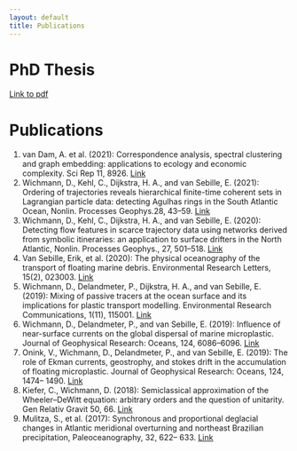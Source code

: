 ```yaml
---
layout: default
title: Publications
---
```


# PhD Thesis

[Link to pdf](https://davidwichmann.github.io/PhDThesis_DWichmann_compressed.pdf)


# Publications

1. van Dam, A. et al. (2021): Correspondence analysis, spectral clustering and graph embedding: applications to ecology and economic complexity. Sci Rep 11, 8926. [Link](https://doi.org/10.1038/s41598-021-87971-9)
2. Wichmann, D., Kehl, C., Dijkstra, H. A., and van Sebille, E. (2021): Ordering of trajectories reveals hierarchical finite-time coherent sets in Lagrangian particle data: detecting Agulhas rings in the South Atlantic Ocean, Nonlin. Processes Geophys.28, 43–59. [Link](https://doi.org/10.5194/npg-28-43-2021)
3. Wichmann, D., Kehl, C., Dijkstra, H. A., and van Sebille, E. (2020): Detecting flow features in scarce trajectory data using networks derived from symbolic itineraries: an application to surface drifters in the North Atlantic, Nonlin. Processes Geophys., 27, 501–518. [Link](https://doi.org/10.5194/npg-27-501-2020)
4. Van Sebille, Erik, et al. (2020): The physical oceanography of the transport of floating marine debris. Environmental Research Letters, 15(2), 023003. [Link](https://doi.org/10.1088/1748-9326/ab6d7d)
5. Wichmann, D., Delandmeter, P., Dijkstra, H. A., and van Sebille, E. (2019): Mixing of passive tracers at the ocean surface and its implications for plastic transport modelling. Environmental Research Communications, 1(11), 115001. [Link](https://doi.org/10.1088/2515-7620/ab4e77)
6. Wichmann, D., Delandmeter, P., and van Sebille, E. (2019): Influence of near-surface currents on the global dispersal of marine microplastic. Journal of Geophysical Research: Oceans, 124, 6086–6096. [Link](https://doi.org/10.1029/2019JC015328)
7. Onink, V., Wichmann, D., Delandmeter, P., and van Sebille, E. (2019): The role of Ekman currents, geostrophy, and stokes drift in the accumulation of floating microplastic. Journal of Geophysical Research: Oceans, 124, 1474– 1490. [Link](https://doi.org/10.1029/2018JC014547)
8. Kiefer, C., Wichmann, D. (2018): Semiclassical approximation of the Wheeler–DeWitt equation: arbitrary orders and the question of unitarity. Gen Relativ Gravit 50, 66. [Link](https://doi.org/10.1007/s10714-018-2390-4)
9. Mulitza, S., et al. (2017): Synchronous and proportional deglacial changes in Atlantic meridional overturning and northeast Brazilian precipitation, Paleoceanography, 32, 622– 633. [Link](https://doi.org/10.1002/2017PA003084)
